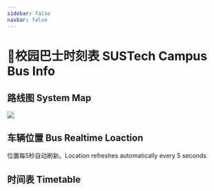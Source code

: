 ```yaml
---
sidebar: false
navbar: false
---
```

# 🚌校园巴士时刻表 SUSTech Campus Bus Info

## 路线图 System Map

<a data-fancybox title="" href="https://cdn.jsdelivr.net/gh/sustech-cra/sustech-online-ng@master/docs/transport/busline2.png">![](./busline2.png)</a>

## 车辆位置 Bus Realtime Loaction

位置每5秒自动刷新。Location refreshes automatically every 5 seconds

<Realtimemap></Realtimemap>

## 时间表 Timetable

<script>
  import axios from "axios";
  export default {
    mounted() {
      axios
        .get("/2021.json")
        .then(response => (bus_redirect(response.data)));
      function bus_redirect(holidata) {
        // JSON is from https://github.com/NateScarlet/holiday-cn
        // need to update by year.
        // Download the JSON to path "docs/.vuepress/public/YYYY.json"
        var day_map = {};
        for (let i = 0; i < holidata.days.length; i++) {
          day_map[holidata.days[i].date] = holidata.days[i].isOffDay;
        }
        var now_date = new Date();
        var ye = new Intl.DateTimeFormat('en', { year: 'numeric' }).format(now_date);
        var mo = new Intl.DateTimeFormat('en', { month: '2-digit' }).format(now_date);
        var da = new Intl.DateTimeFormat('en', { day: '2-digit' }).format(now_date);
        var day_key = `${ye}-${mo}-${da}`;
        var is_holiday;
        if (day_map[day_key] == null) {
          // 不在国家假日调整表里
          console.log("Not in GOV declaration");
          var day_in_week = now_date.getDay();
          var isWeekend = (day_in_week == 6) || (day_in_week == 0);
          // 6 = Saturday, 0 = Sunday
          is_holiday = isWeekend;
        } else {
          console.log("In GOV declaration");
          is_holiday = day_map[day_key];
        }
        if (is_holiday) {
          console.log("节假日");
          var bus_div = document.getElementById("bustable");
          var this_day_btn = bus_div.getElementsByTagName("button")[1];
          this_day_btn.click();
        } else {
          console.log("工作日");
          var bus_div = document.getElementById("bustable");
          var this_day_btn = bus_div.getElementsByTagName("button")[0];
          this_day_btn.click();
        }
      }
    },
  }
</script>

<div id="bustable">
  <object-selector :objs="{
    '工作日 Workday': true,
    '节假日 Holiday': false
    }" v-slot="weekdayProps">
    <br />
    <object-selector :objs="weekdayProps.selected ? {
        'Line 1 号线 │ 工学院方向 To COE': '/bus_times/one_down.json',
        'Line 1 号线 │ 欣园方向 To Joy Highland': '/bus_times/one_up.json',
        'Line 2 号线 │ 科研楼方向 To Research Building': '/bus_times/two_down.json',
        'Line 2 号线 │ 欣园方向 To Joy Highland': '/bus_times/two_up.json',
      } : {
        'Line 1 号线 │ 工学院方向  To COE': '/bus_times/one_down_holiday.json',
        'Line 1 号线 │ 欣园方向 To Joy Highland': '/bus_times/one_up_holiday.json'
      }" v-slot="routeProps">
      <data-request :path="routeProps.selected" v-slot="{ data }">
        <bus-timer v-if="data" v-bind="data"></bus-timer>
        <grid-list v-if="data" :data="data.times">
        </grid-list>
      </data-request>
    </object-selector>
  </object-selector>
</div>
